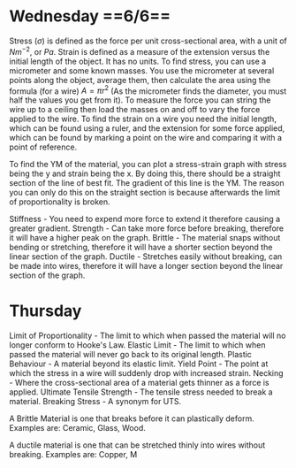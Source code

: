 # Wednesday ==6/6==
Stress ($\sigma$) is defined as the force per unit cross-sectional area, with a unit of $Nm^{-2}$, or $Pa$. Strain is defined as a measure of the extension versus the initial length of the object. It has no units. To find stress, you can use a micrometer and some known masses. You use the micrometer at several points along the object, average them, then calculate the area using the formula (for a wire) $A=\pi r^2$ (As the micrometer finds the diameter, you must half the values you get from it). To measure the force you can string the wire up to a ceiling then load the masses on and off to vary the force applied to the wire. To find the strain on a wire you need the initial length, which can be found using a ruler, and the extension for some force applied, which can be found by marking a point on the wire and comparing it with a point of reference.

To find the YM of the material, you can plot a stress-strain graph with stress being the y and strain being the x. By doing this, there should be a straight section of the line of best fit. The gradient of this line is the YM. The reason you can only do this on the straight section is because afterwards the limit of proportionality is broken.

Stiffness - You need to expend more force to extend it therefore causing a greater gradient.
Strength - Can take more force before breaking, therefore it will have a higher peak on the graph.
Brittle - The material snaps without bending or stretching, therefore it will have a shorter section beyond the linear section of the graph.
Ductile - Stretches easily without breaking, can be made into wires, therefore it will have a longer section beyond the linear section of the graph.

# Thursday
 Limit of Proportionality - The limit to which when passed the material will no longer conform to Hooke's Law.
 Elastic Limit - The limit to which when passed the material will never go back to its original length.
 Plastic Behaviour - A material beyond its elastic limit.
 Yield Point - The point at which the stress in a wire will suddenly drop with increased strain.
 Necking - Where the cross-sectional area of a material gets thinner as a force is applied.
Ultimate Tensile Strength - The tensile stress needed to break a material.
Breaking Stress - A synonym for UTS.

A Brittle Material is one that breaks before it can plastically deform.
Examples are: Ceramic, Glass, Wood.

A ductile material is one that can be stretched thinly into wires without breaking.
Examples are: Copper, M